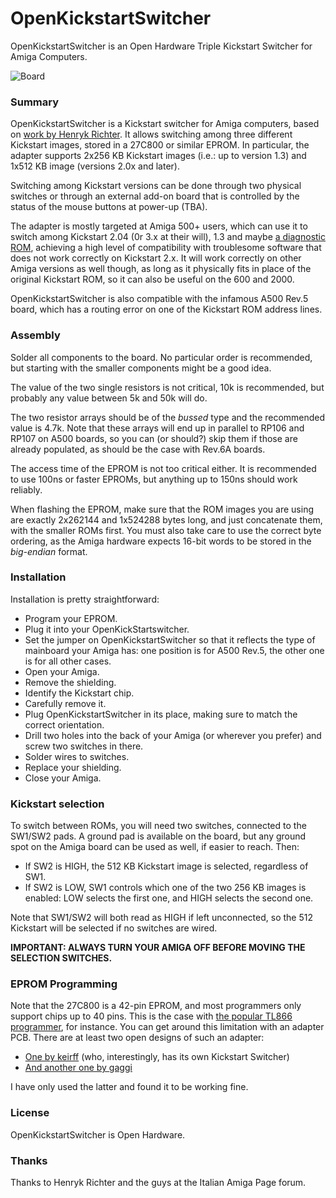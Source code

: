 # OpenKickstartSwitcher
OpenKickstartSwitcher is an Open Hardware Triple Kickstart Switcher for Amiga Computers.

![Board](https://raw.githubusercontent.com/SukkoPera/OpenKickstartSwitcher/master/doc/render-top.png)

### Summary
OpenKickstartSwitcher is a Kickstart switcher for Amiga computers, based on [work by Henryk Richter](http://bax.comlab.uni-rostock.de/en/hardware/amiga500/kickstart-eprom/). It allows switching among three different Kickstart images, stored in a 27C800 or similar EPROM. In particular, the adapter supports 2x256 KB Kickstart images (i.e.: up to version 1.3) and 1x512 KB image (versions 2.0x and later).

Switching among Kickstart versions can be done through two physical switches or through an external add-on board that is controlled by the status of the mouse buttons at power-up (TBA).

The adapter is mostly targeted at Amiga 500+ users, which can use it to switch among Kickstart 2.04 (0r 3.x at their will), 1.3 and maybe [a diagnostic ROM](http://www.diagrom.com), achieving a high level of compatibility with troublesome software that does not work correctly on Kickstart 2.x. It will work correctly on other Amiga versions as well though, as long as it physically fits in place of the original Kickstart ROM, so it can also be useful on the 600 and 2000.

OpenKickstartSwitcher is also compatible with the infamous A500 Rev.5 board, which has a routing error on one of the Kickstart ROM address lines.

### Assembly
Solder all components to the board. No particular order is recommended, but starting with the smaller components might be a good idea.

The value of the two single resistors is not critical, 10k is recommended, but probably any value between 5k and 50k will do.

The two resistor arrays should be of the *bussed* type and the recommended value is 4.7k. Note that these arrays will end up in parallel to RP106 and RP107 on A500 boards, so you can (or should?) skip them if those are already populated, as should be the case with Rev.6A boards.

The access time of the EPROM is not too critical either. It is recommended to use 100ns or faster EPROMs, but anything up to 150ns should work reliably.

When flashing the EPROM, make sure that the ROM images you are using are exactly 2x262144 and 1x524288 bytes long, and just concatenate them, with the smaller ROMs first. You must also take care to use the correct byte ordering, as the Amiga hardware expects 16-bit words to be stored in the *big-endian* format.

### Installation
Installation is pretty straightforward:
* Program your EPROM.
* Plug it into your OpenKickStartswitcher.
* Set the jumper on OpenKickstartSwitcher so that it reflects the type of mainboard your Amiga has: one position is for A500 Rev.5, the other one is for all other cases.
* Open your Amiga.
* Remove the shielding.
* Identify the Kickstart chip.
* Carefully remove it.
* Plug OpenKickstartSwitcher in its place, making sure to match the correct orientation.
* Drill two holes into the back of your Amiga (or wherever you prefer) and screw two switches in there.
* Solder wires to switches.
* Replace your shielding.
* Close your Amiga.

### Kickstart selection
To switch between ROMs, you will need two switches, connected to the SW1/SW2 pads. A ground pad is available on the board, but any ground spot on the Amiga board can be used as well, if easier to reach. Then:

* If SW2 is HIGH, the 512 KB Kickstart image is selected, regardless of SW1.
* If SW2 is LOW, SW1 controls which one of the two 256 KB images is enabled: LOW selects the first one, and HIGH selects the second one.

Note that SW1/SW2 will both read as HIGH if left unconnected, so the 512 Kickstart will be selected if no switches are wired.

**IMPORTANT: ALWAYS TURN YOUR AMIGA OFF BEFORE MOVING THE SELECTION SWITCHES.**

### EPROM Programming
Note that the 27C800 is a 42-pin EPROM, and most programmers only support chips up to 40 pins. This is the case with [the popular TL866 programmer](http://autoelectric.cn/EN/TL866_main.html), for instance. You can get around this limitation with an adapter PCB. There are at least two open designs of such an adapter:
* [One by keirff](https://github.com/keirf/PCB-Projects) (who, interestingly, has its own Kickstart Switcher)
* [And another one by gaggi](https://github.com/gaggi/27c160-tl866-adapter)

I have only used the latter and found it to be working fine.

### License
OpenKickstartSwitcher is Open Hardware.

### Thanks
Thanks to Henryk Richter and the guys at the Italian Amiga Page forum.
